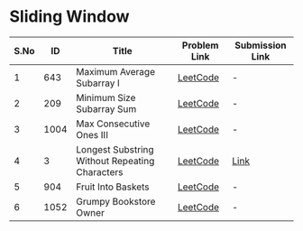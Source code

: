 # Sliding Window

| S.No | ID   | Title                                   | Problem Link | Submission Link |
|------|------|-----------------------------------------|--------------|----------------|
| 1    | 643  | Maximum Average Subarray I              | [LeetCode](https://leetcode.com/problems/maximum-average-subarray-i/) | - |
| 2    | 209  | Minimum Size Subarray Sum               | [LeetCode](https://leetcode.com/problems/minimum-size-subarray-sum/) | - |
| 3    | 1004 | Max Consecutive Ones III                | [LeetCode](https://leetcode.com/problems/max-consecutive-ones-iii/) | - |
| 4    | 3    | Longest Substring Without Repeating Characters | [LeetCode](https://leetcode.com/problems/longest-substring-without-repeating-characters/) | [Link](https://leetcode.com/submissions/detail/1786480717/) |
| 5    | 904  | Fruit Into Baskets                      | [LeetCode](https://leetcode.com/problems/fruit-into-baskets/) | - |
| 6    | 1052 | Grumpy Bookstore Owner                  | [LeetCode](https://leetcode.com/problems/grumpy-bookstore-owner/) | - |
